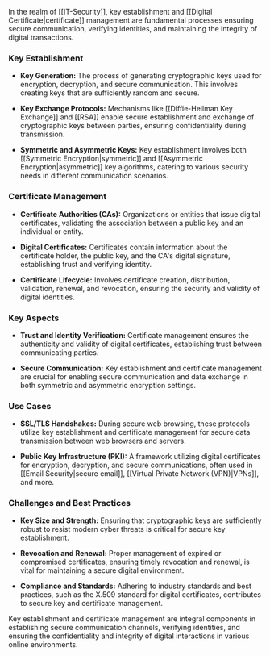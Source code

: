 In the realm of [[IT-Security]], key establishment and [[Digital Certificate|certificate]] management are fundamental processes ensuring secure communication, verifying identities, and maintaining the integrity of digital transactions.

### Key Establishment

- **Key Generation:** The process of generating cryptographic keys used for encryption, decryption, and secure communication. This involves creating keys that are sufficiently random and secure.

- **Key Exchange Protocols:** Mechanisms like [[Diffie-Hellman Key Exchange]] and [[RSA]] enable secure establishment and exchange of cryptographic keys between parties, ensuring confidentiality during transmission.

- **Symmetric and Asymmetric Keys:** Key establishment involves both [[Symmetric Encryption|symmetric]] and [[Asymmetric Encryption|asymmetric]] key algorithms, catering to various security needs in different communication scenarios.


### Certificate Management

- **Certificate Authorities (CAs):** Organizations or entities that issue digital certificates, validating the association between a public key and an individual or entity.
    
- **Digital Certificates:** Certificates contain information about the certificate holder, the public key, and the CA's digital signature, establishing trust and verifying identity.
    
- **Certificate Lifecycle:** Involves certificate creation, distribution, validation, renewal, and revocation, ensuring the security and validity of digital identities.
    

### Key Aspects

- **Trust and Identity Verification:** Certificate management ensures the authenticity and validity of digital certificates, establishing trust between communicating parties.
    
- **Secure Communication:** Key establishment and certificate management are crucial for enabling secure communication and data exchange in both symmetric and asymmetric encryption settings.
    

### Use Cases

- **SSL/TLS Handshakes:** During secure web browsing, these protocols utilize key establishment and certificate management for secure data transmission between web browsers and servers.
    
- **Public Key Infrastructure (PKI):** A framework utilizing digital certificates for encryption, decryption, and secure communications, often used in [[Email Security|secure email]], [[Virtual Private Network (VPN)|VPNs]], and more.


### Challenges and Best Practices

- **Key Size and Strength:** Ensuring that cryptographic keys are sufficiently robust to resist modern cyber threats is critical for secure key establishment.

- **Revocation and Renewal:** Proper management of expired or compromised certificates, ensuring timely revocation and renewal, is vital for maintaining a secure digital environment.

- **Compliance and Standards:** Adhering to industry standards and best practices, such as the X.509 standard for digital certificates, contributes to secure key and certificate management.


Key establishment and certificate management are integral components in establishing secure communication channels, verifying identities, and ensuring the confidentiality and integrity of digital interactions in various online environments.